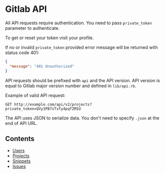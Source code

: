 # Gitlab API

All API requests require authentication. You need to pass `private_token` parameter to authenticate.

To get or reset your token visit your profile.

If no or invalid `private_token` provided error message will be returned with status code 401:

```json
{
  "message": "401 Unauthorized"
}
```

API requests should be prefixed with `api` and the API version.
API version is equal to Gitlab major version number and defined in `lib/api.rb`.

Example of valid API request:

```
GET http://example.com/api/v2/projects?private_token=QVy1PB7sTxfy4pqfZM1U
```

The API uses JSON to serialize data. You don't need to specify `.json` at the end of API URL.

## Contents

+ [Users](https://github.com/gitlabhq/gitlabhq/blob/master/doc/api/users.md)
+ [Projects](https://github.com/gitlabhq/gitlabhq/blob/master/doc/api/projects.md)
+ [Snippets](https://github.com/gitlabhq/gitlabhq/blob/master/doc/api/snippets.md)
+ [Issues](https://github.com/gitlabhq/gitlabhq/blob/master/doc/api/issues.md)
